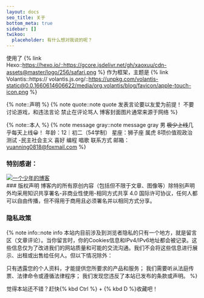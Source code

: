 ```yaml
---
layout: docs
seo_title: 关于
bottom_meta: true
sidebar: []
twikoo:
  placeholder: 有什么想对我说的呢？
---
```



使用了
{% link Hexo::https://hexo.io/::https://gcore.jsdelivr.net/gh/xaoxuu/cdn-assets@master/logo/256/safari.png %}
作为框架，主题是
{% link Volantis::https:// volantis.js.org/::https://unpkg.com/volantis-static@0.0.1660614606622/media/org.volantis/blog/favicon/apple-touch-icon.png %}


{% note::声明 %}
{% note quote::note quote 发表言论要以友爱为前提！ 
不要讨论游戏，和违法言论
禁止在评论骂人
博客封面图片通常来源于网络
%}

{% note::本人 %}
{% note message gray::note message gray 男 
~~极少上线~~几乎每天上线:grinning:！
年龄：12｜初二（54学制）
星座：狮子座
属虎
8项价值观政治测试 -民主社会主义
喜好
编程 唱歌
联系方式
邮箱：yuanning0818@foxmail.com
%}

### 特别感谢：
<div class="btns circle grid5">
<a class="button" target="_blank" rel="noopener" href="https://www.yt-blog.top" title="动荡の初二少年"><img src="https://img.yt-blog.top/png/logo.png">一个少年的博客</a>
</div>
### 版权声明
博客内的所有原创内容（包括但不限于文章、图像等）除特别声明外均采用知识共享署名-非商业性使用-相同方式共享 4.0 国际许可协议，任何人都可以自由传播，但不得用于商用且必须署名并以相同方式分享。

### 隐私政策
{% note info::note info 
本站内目前涉及到浏览者隐私的只有一个地方，就是留言区（文章评论）。当你留言时，你的Cookies信息和IPv4/IPv6地址都会被记录。这些信息仅为了改进我们的网站质量和可能的交流沟通。我们不会将这些信息进行展示、出租或出售给任何人。但以下情况除外：

只有透露您的个人资料，才能提供您所要求的产品和服务；
我们需要听从法庭传票、法律命令或遵循法律程序；
我们发现您违反了本站已发布的条款或声明。
%}

觉得本站还不错？赶快{% kbd Ctrl %} + {% kbd D %}收藏吧！
